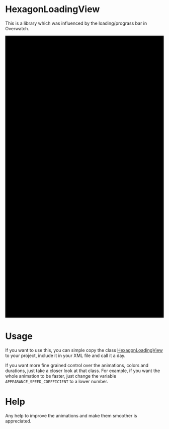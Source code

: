 # HexagonLoadingView
This is a library which was influenced by the loading/prograss bar in Overwatch.

<img src="https://github.com/Agraphie/hexagonloadingview/blob/master/art/loading.gif" width="540">

# Usage
If you want to use this, you can simple copy the class [HexagonLoadingView](https://github.com/Agraphie/hexagonloadingview/blob/master/library/src/main/java/de/clemenskeppler/hexagonloadingview/HexagonLoadingView.java)
to your project, include it in your XML file and call it a day.

If you want more fine grained control over the animations, colors and durations, just take a closer look at that class.
For example, if you want the whole animation to be faster, just change the variable ```APPEARANCE_SPEED_COEFFICIENT``` to a lower number.

# Help
Any help to improve the animations and make them smoother is appreciated.